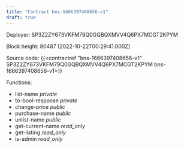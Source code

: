 ```yaml
---
title: "Contract bns-1666397408656-v1"
draft: true
---
```

Deployer: SP3Z2ZY673VKFM79Q0GQBQXMVV4Q6PX7MCGT2KPYM


 



Block height: 80487 (2022-10-22T00:29:41.000Z)

Source code: {{<contractref "bns-1666397408656-v1" SP3Z2ZY673VKFM79Q0GQBQXMVV4Q6PX7MCGT2KPYM bns-1666397408656-v1>}}

Functions:

* list-name _private_
* to-bool-response _private_
* change-price _public_
* purchase-name _public_
* unlist-name _public_
* get-current-name _read_only_
* get-listing _read_only_
* is-admin _read_only_
